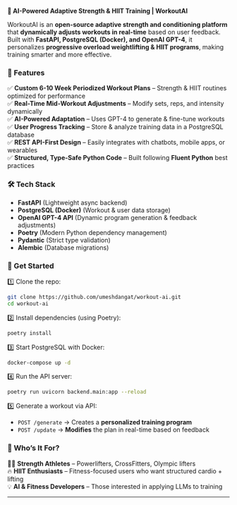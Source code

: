 **🚀 AI-Powered Adaptive Strength & HIIT Training | WorkoutAI**  

WorkoutAI is an **open-source adaptive strength and conditioning platform** that **dynamically adjusts workouts in real-time** based on user feedback. Built with **FastAPI, PostgreSQL (Docker), and OpenAI GPT-4**, it personalizes **progressive overload weightlifting & HIIT programs**, making training smarter and more effective.

### **🔹 Features**
✅ **Custom 6-10 Week Periodized Workout Plans** – Strength & HIIT routines optimized for performance  
✅ **Real-Time Mid-Workout Adjustments** – Modify sets, reps, and intensity dynamically  
✅ **AI-Powered Adaptation** – Uses GPT-4 to generate & fine-tune workouts  
✅ **User Progress Tracking** – Store & analyze training data in a PostgreSQL database  
✅ **REST API-First Design** – Easily integrates with chatbots, mobile apps, or wearables  
✅ **Structured, Type-Safe Python Code** – Built following **Fluent Python** best practices  

### **🛠 Tech Stack**
- **FastAPI** (Lightweight async backend)  
- **PostgreSQL (Docker)** (Workout & user data storage)  
- **OpenAI GPT-4 API** (Dynamic program generation & feedback adjustments)  
- **Poetry** (Modern Python dependency management)  
- **Pydantic** (Strict type validation)  
- **Alembic** (Database migrations)  

### **🚀 Get Started**
1️⃣ Clone the repo:  
   ```bash
   git clone https://github.com/umeshdangat/workout-ai.git
   cd workout-ai
   ```  
2️⃣ Install dependencies (using Poetry):  
   ```bash
   poetry install
   ```  
3️⃣ Start PostgreSQL with Docker:  
   ```bash
   docker-compose up -d
   ```  
4️⃣ Run the API server:  
   ```bash
   poetry run uvicorn backend.main:app --reload
   ```  
5️⃣ Generate a workout via API:  
   - `POST /generate` → Creates a **personalized training program**  
   - `POST /update` → **Modifies** the plan in real-time based on feedback  

### **👥 Who’s It For?**
🏋️‍♂️ **Strength Athletes** – Powerlifters, CrossFitters, Olympic lifters  
🔥 **HIIT Enthusiasts** – Fitness-focused users who want structured cardio + lifting  
💡 **AI & Fitness Developers** – Those interested in applying LLMs to training  

---


